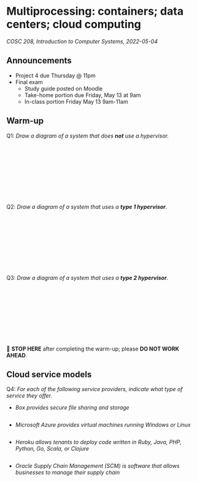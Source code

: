# Multiprocessing: containers; data centers; cloud computing
_COSC 208, Introduction to Computer Systems, 2022-05-04_

## Announcements
* Project 4 due Thursday @ 11pm
* Final exam
    * Study guide posted on Moodle
    * Take-home portion due Friday, May 13 at 9am
    * In-class portion Friday May 13 9am-11am

## Warm-up
Q1: _Draw a diagram of a system that does **not** use a hypervisor._
```











```

Q2: _Draw a diagram of a system that uses a **type 1 hypervisor**._
```











```

Q3: _Draw a diagram of a system that uses a **type 2 hypervisor**._
```











```
🛑 **STOP HERE** after completing the warm-up; please **DO NOT WORK AHEAD**.

<div style="page-break-after:always;"></div>

## Cloud service models
Q4: _For each of the following service providers, indicate what type of service they offer._
* _Box provides secure file sharing and storage_
    ```

    ```
* _Microsoft Azure provides virtual machines running Windows or Linux_
    ```

    ```
* _Heroku allows tenants to deploy code written in Ruby, Java, PHP, Python, Go, Scala, or Clojure_
    ```

    ```
* _Oracle Supply Chain Management (SCM) is software that allows businesses to manage their supply chain_
    ```

    ```